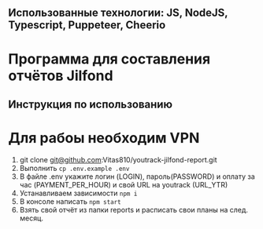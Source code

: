 ## Использованные технологии: JS, NodeJS, Typescript, Puppeteer, Cheerio

# Программа для составления отчётов Jilfond

## Инструкция по использованию
# Для рабоы необходим VPN

1.  git clone git@github.com:Vitas810/youtrack-jilfond-report.git
2.  Выполнить `cp .env.example .env`
3.  В файле .env укажите логин (LOGIN), пароль(PASSWORD) и оплату за час (PAYMENT_PER_HOUR) и свой URL на youtrack (URL_YTR)
4.  Устанавливаем зависимости `npm i`
5.  В консоле написать `npm start`
6.  Взять свой отчёт из папки reports и расписать свои планы на след. месяц.
